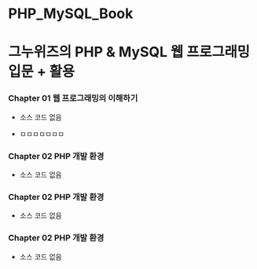 PHP_MySQL_Book
=============
그누위즈의 PHP &amp; MySQL 웹 프로그래밍 입문 + 활용
=============
### Chapter 01 웹 프로그래밍의 이해하기
* 소스 코드 없음
+ ㅁㅁㅁㅁㅁㅁㅁ
### Chapter 02 PHP 개발 환경
* 소스 코드 없음
### Chapter 02 PHP 개발 환경
* 소스 코드 없음
### Chapter 02 PHP 개발 환경
* 소스 코드 없음

